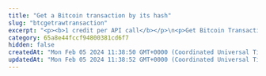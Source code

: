 ```yaml
---
title: "Get a Bitcoin transaction by its hash"
slug: "btcgetrawtransaction"
excerpt: "<p><b>1 credit per API call</b></p>\n<p>Get Bitcoin Transaction detail by transaction hash.</p>"
category: 65a8e44fccf94800381cd6f7
hidden: false
createdAt: "Mon Feb 05 2024 11:38:50 GMT+0000 (Coordinated Universal Time)"
updatedAt: "Mon Feb 05 2024 11:38:52 GMT+0000 (Coordinated Universal Time)"
---
```

